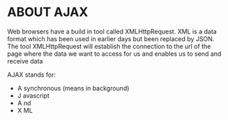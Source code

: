 # ABOUT AJAX

Web browsers have a build in tool called XMLHttpRequest. XML is a data format which has been 
used in earlier days but been replaced by JSON. The tool XMLHttpRequest will 
establish the connection to the url of the page where the data we want to access for us 
and enables us to send and receive data

AJAX stands for:
- A synchronous (means in background)
- J avascript
- A nd
- X ML 

